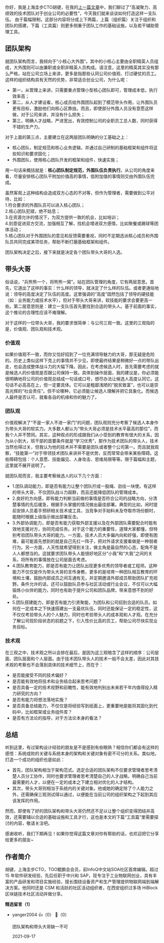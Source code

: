 你好，我是上海圭步CTO胡键，在我的[上一篇文章](https://time.geekbang.org/column/article/78353)中，我们聊过了“高凝聚力、高绩效的技术团队对于创业公司的必要性”，今天我们就来谈谈如何打造这样一支队伍。 由于篇幅限制，这部分内容将分成上下两篇，上篇（组织篇）关注于组织和团队的搭建，下篇（工具篇）则更多侧重于团队工作的基础设施，以及若干辅助管理工具。

## 团队架构

就团队架构而言，我倾向于“小核心大外围”。其中的小核心主要由全职精英人员组成，大外围则可以由兼职或全职非精英人员构成。请注意，这里的精英其实没有那么严格，站在公司立场上来讲，更多是指那些认同公司价值观、打过硬仗的员工。这样的组织结构具有天然的优势，非常适合创业公司，为什么呢：

- 第一，从管理上来讲，只需要重点管理小型核心团队即可，管理成本低，执行效率高；
- 第二，从人才建设看，核心成员给外围团队起到了模范带头作用，让外围队员更有目标，激励他们向核心区靠拢。而且，即使部分外围人员没有意愿这样做，对于公司来讲，并没有什么损失；
- 第三，明确人才战略，严进宽出，有效控制公司的全职员工总人数，同时获得不错的生产力。

对于上面的第三点，主要建立在这两层团队明确的分工基础之上：

- 核心团队，制定规范和核心业务逻辑，并通过自己研制的基础框架和组件将这些知识和要求固化；
- 外围团队，使用核心团队开发的框架和组件，快速实施；

用一句话来概括就是：**核心团队制定规范，外围队伍负责执行**。从公司的角度来看，尽量安排核心团队干附加价值高的事情，低附加值的事情则交由外围队伍完成。

虽然客观上这种结构会造成双方心态的不对等，但作为管理者，需要做到公平对待，比如：  
1.符合要求的外围队员可以进入核心团队；  
2.核心团队犯错，绝不姑息；  
3.在资源允许的情况下，为双方提供一致的机会，比如培训；  
4.刻意促进双方交流，加强相互了解，找机会增进双方感情，比如聚餐或踢球等团体活动；  
5.核心团队对于外围团队的意见和反馈需要重视，同时不定期选派核心成员和外围队员共同完成某项任务，帮助不断打磨基础框架和组件。

团队架构决定之后，接下来就是决定各个团队带头大哥的人选。

## 带头大哥

俗话说，“兵熊熊一个，将熊熊一窝”。站在团队管理的角度，它有两层意思。首先，它道出了这样的事实：什么样的领导，就决定了什么样的队伍。或者更通俗地说：领导的高度决定了队伍的高度。这里强调的“高度”固然包括了领导的硬技能（如：业务能力或技术水平），但对于带头大哥来讲，软技能的要求会要更高一些。第二层意思则是：建立一支队伍首先要找到合适的带头人。基于前面的事实，这个推论的合理性应该不难理解。

对于这样的一位带头大哥，我的要求很简单：与公司三观一致。这里的三观指的是，价值观、团队观和技术观。

### 价值观

如果价值观不一致，而你又恰好招到了一位充满领导魅力的大哥，那无疑是危险的。历史上类似这样下克上的事情并不少见，即使最终结果是稍微好一点的带队出走，也会造成整体战斗力的大幅下降。因此，在考虑候选人时，首先需要考虑的就是候选人的价值观是否跟公司保持一致。具体到操作层面，我的建议是，你必须能很明确地将公司的价值观总结成一句话或口号，想尽办法让候选人高度认同它。这句话不必高高在上，但一定要具体。它可以是粗鄙浅陋的“脱贫致富”，也可以是崇高光辉的“社会责任”。但不论哪种，它必须能让候选人理解并把它具象化。而候选人最终是否认可，就看各自的机缘和你的魅力了。

### 团队观

价值观解决了“不是一家人不进一家门”的问题，团队观则充分考察了候选人本身作为带头大哥的软实力。大多数人都认为“带头大哥必须是技术水平最高的那位”，而我个人并不赞同。其实，这种观点的形成跟我们从小受到的教育有很大的关系，因为从小到大，班干部的首要条件就是“学习优秀”，那作为技术团队的带头人，技术当然也得过关，但我认为他的技术并不需要是团队或者整个公司第一。而且就我观察，“技能第一”对于带领技术团队来讲并不是优势，反而常常会带来某些障碍。这些障碍包括：个人意愿、技能偏见、人身攻击、思维局限等等。限于篇幅和主题，这里就不展开说明了。

就团队观而言，我主要考察候选人的以下几个方面：

- 1.团队调动能力，即是否有能力让整个团队拧成一股绳、劲往一块使。有这样的带头大哥，不仅团队战斗力超群，而且还能降低团队的管理成本。
- 2.良好的方向感，即有能力判断当前做的事情是否符合公司的战略方向，分清楚事情的先后缓急，根据手头掌握的情况做出最佳部署。典型的比如，闲时提前安排人员着手预研相关技术或工具，当竞争对手始料未及夺取市场份额时，能随时根据上级指示做出部署反击。
- 3.外部协调能力，即是否有能力获取外部支援以及在外部团队需要配合时能有效地支援对方，协同完成任务。对于这个能力的重要性，道理大家都懂，但特别考验团队带头大哥的能力。一方面，技术人员大多偏内向和好强，即使有困难，最可能首先想到的就是自己先扛一阵子，把对外请求支援看做是一种弱者行为。另一方面，人天性就希望得到关注，做主角是最自然的心态，配角不是人人都想当的。这就要求团队带头人能很好地区分“小我”和“大我”之间的关系，将所有的事情放在公司层面去考虑。
- 4.团队教育能力，即是否有能力让团队出现更多优秀的领导者或工程师。这种能力不仅仅是作为带头大哥的言传身教，更多的是培育一种团队相互教育的环境和土壤，鼓励内部成员之间互通有无，并定期邀请外部成员帮助团队扩充视野。条件允许的话，还可以鼓励队员参与社区活动或行业会议，不仅可以大幅锻炼小伙伴的能力，同时也有助于提升公司和团队品牌，带来意想不到的好处。
- 5.团队搭建能力，即是否有能力引贤聚能，为团队和公司招到合适的队员。如何在一定成本之下快速搭建出一支最优队伍，同时还能保证一定的稳定性，这不仅仅考验带头人的个人魅力，同时也考验带头人的成本观和人才观。在充分了解公司现阶段状态的前题之下，引入性价比高的员工，帮助公司尽快实现业务目标。

### 技术观

在三观之中，技术观之所以会排在最后，是因为这三观暗含了这样的顺序：公司层面、团队层面和个人层面。由于技术团队带头人的技术一般不会太差，因此对其技术观的考察也不会落到具体的技术细节上，而在于：

- 是否能接受不同的技术偏好？
- 是否能有效地将技术和业务结合起来思考问题？
- 是否具备一定的技术视野和前瞻性，能有效地判别出未来若干年内值得投入精力研究的方向？
- 是否有能力将想法落地实施？
- 是否具备总结能力，不仅仅是将经验写到纸面上，更重要地是能将其固化到代码中，比如框架或业务组件库？
- 是否有方法论的指导，对于方法论本身的看法？

## 总结

听到这里，有过架构设计经验的朋友是不是感到有些眼熟？相信你们都会有这样的感悟：系统成败的关键与系统本身的架构和关键对象有密不可分的关系。类似地，打造一个成功的组织也是如此：

- 首先，团队架构相当于架构范式。选定合适的团队架构不仅要求管理者思考清楚人员分工协作，同时也要求管理者思考清楚自己的人才战略，明确自己当前最需要的人才，以便在一定的成本之下建立相对优化的人才结构。
- 其次，带头大哥则相当于系统内的关键对象。他或她的确定除了个人能力之外，还需确保三观测试得以通过，以便能在当前公司的组织架构之下起到其应该发挥的作用。

然而，即使有了好的团队架构和带头大哥仍然还不足以让整个组织变得团结并高效，还需要辅以合适的基础设施和工具才行，这也是本文的下篇“工具篇”里需要探讨的内容，敬请关注吧。

感谢收听，我们下期再见！如果你觉得这篇文章对你有帮助的话，也欢迎把它分享给更多的朋友~

## 作者简介

胡键，上海圭步CTO，TGO鲲鹏会会员，前InfoQ中文站SOA社区首席编辑。超过 15 年软件研发经验，先后任职于中兴和 SAP，现专注于工业物联网创业，具有丰富的产品研发和项目实施经验，擅长围绕设备资产和生产管理提供物联网端到端解决方案。他同时还是 CSM 和活跃的社区活动组织者，在西安组织过多场 HiBlock 区块链技术社区活动并做分享。
<div><strong>精选留言（1）</strong></div><ul>
<li><span>yanger2004</span> 👍（0） 💬（0）<p>团队架构和带头大哥缺一不可</p>2021-09-17</li><br/>
</ul>